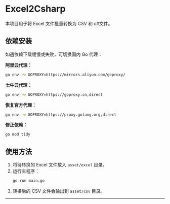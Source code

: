 # Excel2Csharp

本项目用于将 Excel 文件批量转换为 CSV 和 c#文件。

## 依赖安装

如遇依赖下载缓慢或失败，可切换国内 Go 代理：

**阿里云代理：**
```sh
go env -w GOPROXY=https://mirrors.aliyun.com/goproxy/
```

**七牛云代理：**
```sh
go env -w GOPROXY=https://goproxy.cn,direct
```

**恢复官方代理：**
```sh
go env -w GOPROXY=https://proxy.golang.org,direct
```

**修正依赖：**
```sh
go mod tidy
```

## 使用方法

1. 将待转换的 Excel 文件放入 `asset/excel` 目录。
2. 运行主程序：
   ```sh
   go run main.go
   ```
3. 转换后的 CSV 文件会输出到 `asset/csv` 目录。

---